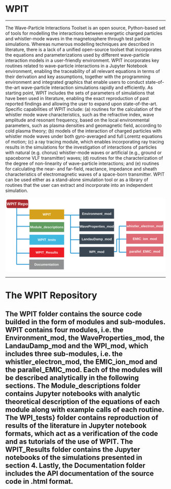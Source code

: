 # WPIT
__________________________________________________________________________________________________________________________________________________________
The Wave-Particle Interactions Toolset is an open source, Python-based set of tools for modelling the interactions between energetic charged particles and whistler-mode waves in the magnetosphere through test particle simulations. Whereas numerous modelling techniques are described in literature, there is a lack of a unified open-source toolset that incorporates the equations and parameterizations used by different wave-particle interaction models in a user-friendly environment. WPIT incorporates key routines related to wave-particle interactions in a Jupyter Notebook environment, enabling the traceability of all relevant equations in terms of their derivation and key assumptions, together with the programming environment and integrated graphics that enable users to conduct state-of-the-art wave-particle interaction simulations rapidly and efficiently. As starting point, WPIT includes the sets of parameters of simulations that have been used in literature, enabling the exact reproduction of past reported findings and allowing the user to expand upon state-of-the-art. Specific capabilities of WPIT include: (a) routines for the calculation of the whistler mode wave characteristics, such as the refractive index, wave amplitude and resonant frequency, based on the local environmental parameters, such as plasma densities and geomagnetic field, according to cold plasma theory; (b) models of the interaction of charged particles with whistler mode waves under both gyro-averaged and full Lorentz equations of motion; (c) a ray tracing module, which enables incorporating ray tracing results in the simulations for the investigation of interactions of particles with natural (e.g. chorus) whistler-mode waves or artificial (e.g., ground or spaceborne VLF transmitter) waves; (d) routines for the characterization of the degree of non-linearity of wave-particle interactions; and (e) routines for calculating the near- and far-field, reactance, impedance and sheath characteristics of electromagnetic waves of a space-born transmitter. WPIT can be used either as a stand-alone simulation tool or as a library of routines that the user can extract and incorporate into an independent simulation. 

![WPIT repository overview](wpit_overview.png)

________________________________________________________________________________________________________________________________________________________
# The WPIT Repository

The WPIT folder contains the source code builded in the form of modules and sub-modules. WPIT contains four modules, i.e. the Environment_mod, the WaveProperties_mod, the LandauDamp_mod and the WPI_mod, which includes three sub-modules, i.e. the whistler_electron_mod, the EMIC_ion_mod and the parallel_EMIC_mod. Each of the modules will be described analytically in the following sections. The Module_descriptions folder contains Jupyter notebooks with analytic theoretical description of the equations of each module along with example calls of each routine. The WPI_tests} folder contains reproduction of results of the literature in Jupyter notebook formats, which act as a verification of the code and as tutorials of the use of WPIT. The WPIT_Results folder contains the Jupyter notebooks of the simulations presented in section 4. Lastly, the Documentation folder includes the API documentation of the source code in .html format.
-----------------------
